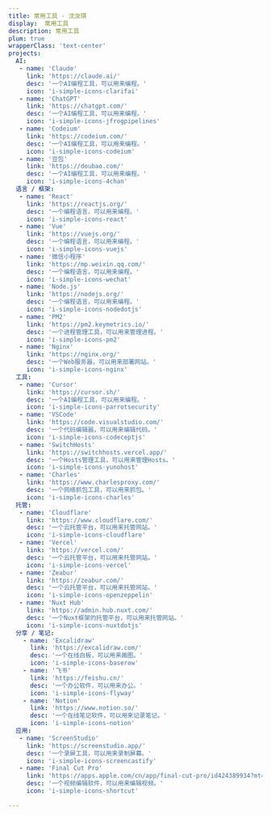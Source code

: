 ```yaml
---
title: 常用工具 - 沈汝琪
display:  常用工具
description: 常用工具
plum: true
wrapperClass: 'text-center'
projects:
  AI:
   - name: 'Claude'
     link: 'https://claude.ai/'
     desc: '一个AI编程工具，可以用来编程。'
     icon: 'i-simple-icons-clarifai'
   - name: 'ChatGPT'
     link: 'https://chatgpt.com/'
     desc: '一个AI编程工具，可以用来编程。'
     icon: 'i-simple-icons-jfrogpipelines'
   - name: 'Codeium'
     link: 'https://codeium.com/'
     desc: '一个AI编程工具，可以用来编程。'
     icon: 'i-simple-icons-codeium'
   - name: '豆包'
     link: 'https://doubao.com/'
     desc: '一个AI编程工具，可以用来编程。'
     icon: 'i-simple-icons-4chan'
  语言 / 框架:
   - name: 'React'
     link: 'https://reactjs.org/'
     desc: '一个编程语言，可以用来编程。'
     icon: 'i-simple-icons-react'
   - name: 'Vue'
     link: 'https://vuejs.org/'
     desc: '一个编程语言，可以用来编程。'
     icon: 'i-simple-icons-vuejs'
   - name: '微信小程序'
     link: 'https://mp.weixin.qq.com/'
     desc: '一个编程语言，可以用来编程。'
     icon: 'i-simple-icons-wechat'
   - name: 'Node.js'
     link: 'https://nodejs.org/'
     desc: '一个编程语言，可以用来编程。'
     icon: 'i-simple-icons-nodedotjs'
   - name: 'PM2'
     link: 'https://pm2.keymetrics.io/'
     desc: '一个进程管理工具，可以用来管理进程。'
     icon: 'i-simple-icons-pm2'
   - name: 'Nginx'
     link: 'https://nginx.org/'
     desc: '一个Web服务器，可以用来部署网站。'
     icon: 'i-simple-icons-nginx'
  工具:
   - name: 'Cursor'
     link: 'https://cursor.sh/'
     desc: '一个AI编程工具，可以用来编程。'
     icon: 'i-simple-icons-parrotsecurity'
   - name: 'VSCode'
     link: 'https://code.visualstudio.com/'
     desc: '一个代码编辑器，可以用来编辑代码。'
     icon: 'i-simple-icons-codeceptjs'
   - name: 'SwitchHosts'
     link: 'https://switchhosts.vercel.app/'
     desc: '一个Hosts管理工具，可以用来管理Hosts。'
     icon: 'i-simple-icons-yunohost'
   - name: 'Charles'
     link: 'https://www.charlesproxy.com/'
     desc: '一个网络抓包工具，可以用来抓包。'
     icon: 'i-simple-icons-charles'
  托管:
   - name: 'Cloudflare'
     link: 'https://www.cloudflare.com/'
     desc: '一个云托管平台，可以用来托管网站。'
     icon: 'i-simple-icons-cloudflare'
   - name: 'Vercel'
     link: 'https://vercel.com/'
     desc: '一个云托管平台，可以用来托管网站。'
     icon: 'i-simple-icons-vercel'
   - name: 'Zeabur'
     link: 'https://zeabur.com/'
     desc: '一个云托管平台，可以用来托管网站。'
     icon: 'i-simple-icons-openzeppelin'
   - name: 'Nuxt Hub'
     link: 'https://admin.hub.nuxt.com/'
     desc: '一个Nuxt框架的托管平台，可以用来托管网站。'
     icon: 'i-simple-icons-nuxtdotjs'
  分享 / 笔记:
    - name: 'Excalidraw'
      link: 'https://excalidraw.com/'
      desc: '一个在线白板，可以用来画图。'
      icon: 'i-simple-icons-baserow'
    - name: '飞书'
      link: 'https://feishu.cn/'
      desc: '一个办公软件，可以用来办公。'
      icon: 'i-simple-icons-flyway'
    - name: 'Notion'
      link: 'https://www.notion.so/'
      desc: '一个在线笔记软件，可以用来记录笔记。'
      icon: 'i-simple-icons-notion'
  应用:
   - name: 'ScreenStudio'
     link: 'https://screenstudio.app/'
     desc: '一个录屏工具，可以用来录制屏幕。'
     icon: 'i-simple-icons-screencastify'
   - name: 'Final Cut Pro'
     link: 'https://apps.apple.com/cn/app/final-cut-pro/id424389934?mt=12'
     desc: '一个视频编辑软件，可以用来编辑视频。'
     icon: 'i-simple-icons-shortcut'

---
```


<!-- @layout-full-width -->

<ListProjects :projects="frontmatter.projects" />
